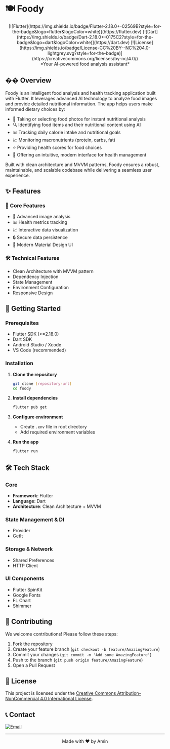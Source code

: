 # 🍽️ Foody

<div align="center">
[![Flutter](https://img.shields.io/badge/Flutter-2.18.0+-02569B?style=for-the-badge&logo=flutter&logoColor=white)](https://flutter.dev)
[![Dart](https://img.shields.io/badge/Dart-2.18.0+-0175C2?style=for-the-badge&logo=dart&logoColor=white)](https://dart.dev)
[![License](https://img.shields.io/badge/License-CC%20BY--NC%204.0-lightgrey.svg?style=for-the-badge)](https://creativecommons.org/licenses/by-nc/4.0/)
</div>

<div align="center">
  *Your AI-powered food analysis assistant*
</div>

## �� Overview

Foody is an intelligent food analysis and health tracking application built with Flutter. It leverages advanced AI technology to analyze food images and provide detailed nutritional information. The app helps users make informed dietary choices by:

- 📸 Taking or selecting food photos for instant nutritional analysis
- 🔍 Identifying food items and their nutritional content using AI
- 📊 Tracking daily calorie intake and nutritional goals
- 📈 Monitoring macronutrients (protein, carbs, fat)
- ⭐ Providing health scores for food choices
- 📱 Offering an intuitive, modern interface for health management

Built with clean architecture and MVVM patterns, Foody ensures a robust, maintainable, and scalable codebase while delivering a seamless user experience.

## ✨ Features

### 🎯 Core Features
- 📸 Advanced image analysis
- 📊 Health metrics tracking
- 📈 Interactive data visualization
- 🔒 Secure data persistence
- 🌙 Modern Material Design UI

### 🛠️ Technical Features
- Clean Architecture with MVVM pattern
- Dependency Injection
- State Management
- Environment Configuration
- Responsive Design

## 🚀 Getting Started

### Prerequisites

- Flutter SDK (>=2.18.0)
- Dart SDK
- Android Studio / Xcode
- VS Code (recommended)

### Installation

1. **Clone the repository**
   ```bash
   git clone [repository-url]
   cd foody
   ```

2. **Install dependencies**
   ```bash
   flutter pub get
   ```

3. **Configure environment**
   - Create `.env` file in root directory
   - Add required environment variables

4. **Run the app**
   ```bash
   flutter run
   ```

## 🛠️ Tech Stack

### Core
- **Framework**: Flutter
- **Language**: Dart
- **Architecture**: Clean Architecture + MVVM

### State Management & DI
- Provider
- GetIt

### Storage & Network
- Shared Preferences
- HTTP Client

### UI Components
- Flutter SpinKit
- Google Fonts
- FL Chart
- Shimmer

## 🤝 Contributing

We welcome contributions! Please follow these steps:

1. Fork the repository
2. Create your feature branch (`git checkout -b feature/AmazingFeature`)
3. Commit your changes (`git commit -m 'Add some AmazingFeature'`)
4. Push to the branch (`git push origin feature/AmazingFeature`)
5. Open a Pull Request

## 📝 License

This project is licensed under the [Creative Commons Attribution-NonCommercial 4.0 International License](https://creativecommons.org/licenses/by-nc/4.0/).

## 📞 Contact

[![Email](https://img.shields.io/badge/Email-mohammadaminrez@gmail.com-D14836?style=for-the-badge&logo=gmail&logoColor=white)](mailto:mohammadaminrez@gmail.com)

---

<div align="center">
  Made with ❤️ by Amin
</div>
